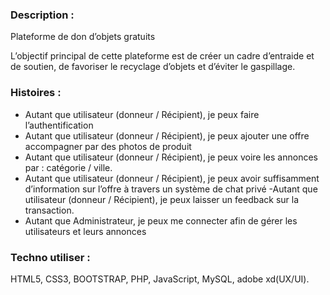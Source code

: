 
### Description :

Plateforme de don d’objets gratuits

L’objectif principal de cette plateforme est de créer un cadre d’entraide et de soutien, de favoriser le recyclage d’objets et d’éviter le gaspillage.

### Histoires :

- Autant que utilisateur (donneur / Récipient), je peux faire l’authentification 
- Autant que utilisateur (donneur / Récipient), je peux ajouter une offre accompagner par des photos de produit 
- Autant que utilisateur (donneur / Récipient), je peux voire les annonces par : catégorie / ville.
- Autant que utilisateur (donneur / Récipient), je peux avoir suffisamment d’information sur l’offre à travers un système de chat privé
 -Autant que utilisateur (donneur / Récipient), je peux laisser un feedback sur la transaction.
- Autant que Administrateur, je peux me connecter afin de gérer les utilisateurs et leurs annonces  
### Techno utiliser :

HTML5, CSS3, BOOTSTRAP, PHP, JavaScript, MySQL, adobe xd(UX/UI).
